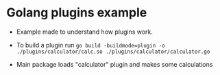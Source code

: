 # Golang plugins example

* Example made to understand how plugins work.

* To build a plugin run `go build -buildmode=plugin -o ./plugins/calculator/calc.so ./plugins/calculator/calculator.go`
* Main package loads "calculator" plugin and makes some calculations